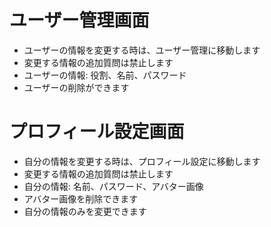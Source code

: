 # ユーザー管理画面
- ユーザーの情報を変更する時は、ユーザー管理に移動します
- 変更する情報の追加質問は禁止します
- ユーザーの情報: 役割、名前、パスワード
- ユーザーの削除ができます

# プロフィール設定画面
- 自分の情報を変更する時は、プロフィール設定に移動します
- 変更する情報の追加質問は禁止します
- 自分の情報: 名前、パスワード、アバター画像
- アバター画像を削除できます
- 自分の情報のみを変更できます
